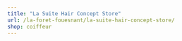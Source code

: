 ```yaml
---
title: "La Suite Hair Concept Store"
url: /la-foret-fouesnant/la-suite-hair-concept-store/
shop: coiffeur
---
```

